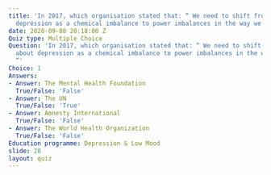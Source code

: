 ```yaml
---
title: 'In 2017, which organisation stated that: “ We need to shift from talking about
  depression as a chemical imbalance to power imbalances in the way we live. ”'
date: 2020-09-08 20:18:00 Z
Quiz type: Multiple Choice
Question: 'In 2017, which organisation stated that: “ We need to shift from talking
  about depression as a chemical imbalance to power imbalances in the way we live.
  ”'
Choice: 1
Answers:
- Answer: The Mental Health Foundation
  True/False: 'False'
- Answer: The UN
  True/False: 'True'
- Answer: Amnesty International
  True/False: 'False'
- Answer: The World Health Organization
  True/False: 'False'
Education programme: Depression & Low Mood
slide: 28
layout: quiz
---
```


